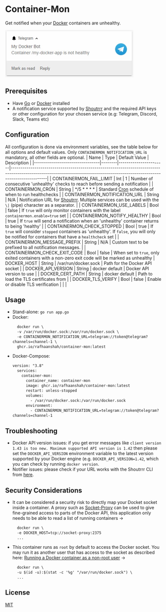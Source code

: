 
# Container-Mon

Get notified when your [Docker](https://www.docker.com/) containers are unhealthy.

![](/assets/screenshot.jpg)

## Prerequisites
- Have [Go](https://golang.org/) or [Docker](https://www.docker.com/) installed
- A notification service supported by [Shoutrrr](https://containrrr.dev/shoutrrr/services/overview/) and the required API keys or other configuration for your chosen service (e.g: Telegram, Discord, Slack, Teams etc)

## Configuration
All configuration is done via environment variables, see the table below for all options and default values. Only `CONTAINERMON_NOTIFICATION_URL` is mandatory, all other fields are optional.
| Name                            | Type   | Default Value         | Description                                                                                                                                                                  |
|---------------------------------|--------|-----------------------|------------------------------------------------------------------------------------------------------------------------------------------------------------------------------|
| CONTAINERMON\_FAIL\_LIMIT       | Int    | 1                     | Number of consecutive 'unhealthy' checks to reach before sending a notification                                                                                              |
| CONTAINERMON\_CRON              | String | */5 * * * *           | Standard [Cron](https://crontab.guru/#*/5_*_*_*_*) schedule of when to run healthchecks                                                                                      |
| CONTAINERMON\_NOTIFICATION\_URL | String | N/A                   | Notification URL for [Shoutrrr](https://containrrr\.dev/shoutrrr/services/overview/). Multiple services can be used with the `\|` (pipe) character as a separator. |
| CONTAINERMON\_USE\_LABELS       | Bool   | false                 | If `true` will only monitor containers with the label `containermon.enable=true` set                                                                                         |
| CONTAINERMON\_NOTIFY\_HEALTHY   | Bool   | true                  | If `true` will send a notification when an 'unhealthy' container returns to being 'healthy'                                                                                  |
| CONTAINERMON\_CHECK\_STOPPED    | Bool   | true                  | If `true` will consider `stopped` containers as 'unhealthy'\. If `false`, you will only be notified for containers that have a `healthcheck` set                             |
| CONTAINERMON\_MESSAGE\_PREFIX   | String | N/A                   | Custom text to be prefixed to all notification messages.                                                                                                                     |
| CONTAINERMON\_CHECK\_EXIT\_CODE | Bool   | false                 | When set to `true`, only exited containers with a non-zero exit code will be marked as unhealthy
| DOCKER\_HOST                    | String | /var/run/docker\.sock | Path for the Docker API socket                                                                                                                                               |
| DOCKER\_API\_VERSION            | String | docker default        | Docker API version to use                                                                                                                                                    |
| DOCKER\_CERT\_PATH              | String | docker default        | Path to load the TLS certificates from                                                                                                                                       |
| DOCKER\_TLS\_VERIFY             | Bool   | false                 | Enable or disable TLS verification                                                                                                                                           |                                                |                                                                  |

## Usage
- Stand-alone:
	`go run app.go`
- Docker:
  ```
	docker run \
	-v /var/run/docker.sock:/var/run/docker.sock \
	-e CONTAINERMON_NOTIFICATION_URL=telegram://token@telegram?channels=channel-1 \
	ghcr.io/rafhaanshah/container-mon:latest
  ```
- Docker-Compose:
  ```
  version: "3.8"
    services:
      container-mon:
        container_name: container-mon
        image: ghcr.io/rafhaanshah/container-mon:latest
        restart: unless-stopped
        volumes:
          - /var/run/docker.sock:/var/run/docker.sock
        environment:
          - CONTAINERMON_NOTIFICATION_URL=telegram://token@telegram?channels=channel-1
  ```

## Troubleshooting
- Docker API version issues: if you get error messages like `client version 1.43 is too new. Maximum supported API version is 1.42` then please set the `DOCKER_API_VERSION` environment variable to the latest version supported by your Docker engine (e.g. `DOCKER_API_VERSION=1.42`, which you can check by running `docker version`.
- Notifier issues: please check if your URL works with the Shoutrrr CLI from [here](https://containrrr.dev/shoutrrr/0.7/getting-started/#through_the_cli).

## Security Considerations
- It can be considered a security risk to directly map your Docket socket inside a container. A proxy such as [Socket-Proxy](https://github.com/Tecnativa/docker-socket-proxy) can be used to give fine-grained access to parts of the Docker API, this application only needs to be able to read a list of running containers ->
  ```
	docker run \
	-e DOCKER_HOST=tcp://socket-proxy:2375
	...
   ```
- This container runs as `root` by default to access the Docker socket. You may run it as another user that has access to the socket as described here: [Running a Docker container as a non-root user](https://medium.com/redbubble/running-a-docker-container-as-a-non-root-user-7d2e00f8ee15) ->
  ```
	docker run \
	-u $(id -u):$(stat -c '%g' "/var/run/docker.sock") \
	...
   ```

## License
[MIT](https://choosealicense.com/licenses/mit/)
